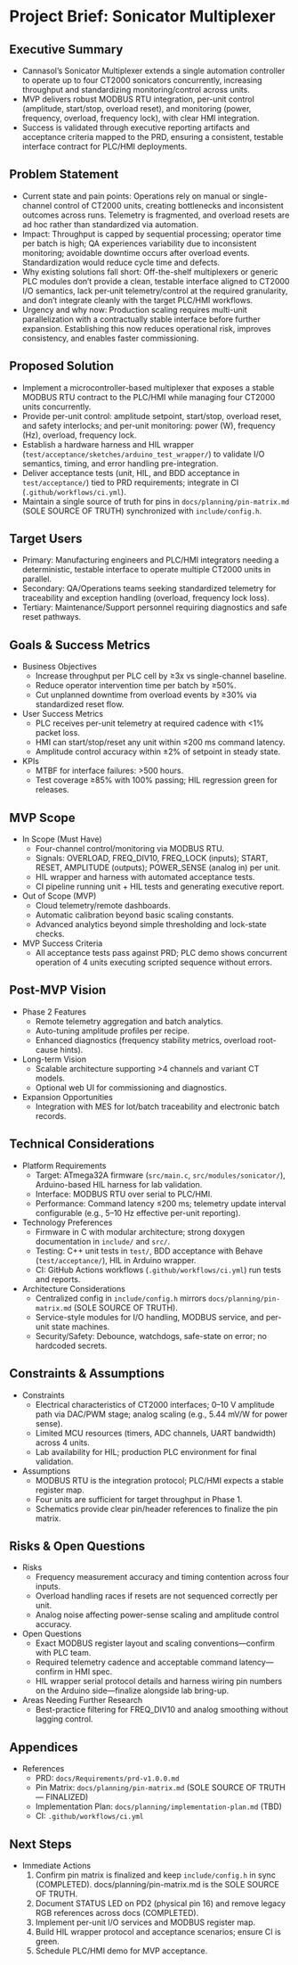 # Project Brief: Sonicator Multiplexer

## Executive Summary

- Cannasol’s Sonicator Multiplexer extends a single automation controller to operate up to four CT2000 sonicators concurrently, increasing throughput and standardizing monitoring/control across units.
- MVP delivers robust MODBUS RTU integration, per-unit control (amplitude, start/stop, overload reset), and monitoring (power, frequency, overload, frequency lock), with clear HMI integration.
- Success is validated through executive reporting artifacts and acceptance criteria mapped to the PRD, ensuring a consistent, testable interface contract for PLC/HMI deployments.

## Problem Statement

- Current state and pain points: Operations rely on manual or single-channel control of CT2000 units, creating bottlenecks and inconsistent outcomes across runs. Telemetry is fragmented, and overload resets are ad hoc rather than standardized via automation.
- Impact: Throughput is capped by sequential processing; operator time per batch is high; QA experiences variability due to inconsistent monitoring; avoidable downtime occurs after overload events. Standardization would reduce cycle time and defects.
- Why existing solutions fall short: Off-the-shelf multiplexers or generic PLC modules don’t provide a clean, testable interface aligned to CT2000 I/O semantics, lack per‑unit telemetry/control at the required granularity, and don’t integrate cleanly with the target PLC/HMI workflows.
- Urgency and why now: Production scaling requires multi-unit parallelization with a contractually stable interface before further expansion. Establishing this now reduces operational risk, improves consistency, and enables faster commissioning.

## Proposed Solution

- Implement a microcontroller-based multiplexer that exposes a stable MODBUS RTU contract to the PLC/HMI while managing four CT2000 units concurrently.
- Provide per-unit control: amplitude setpoint, start/stop, overload reset, and safety interlocks; and per-unit monitoring: power (W), frequency (Hz), overload, frequency lock.
- Establish a hardware harness and HIL wrapper (`test/acceptance/sketches/arduino_test_wrapper/`) to validate I/O semantics, timing, and error handling pre-integration.
- Deliver acceptance tests (unit, HIL, and BDD acceptance in `test/acceptance/`) tied to PRD requirements; integrate in CI (`.github/workflows/ci.yml`).
- Maintain a single source of truth for pins in `docs/planning/pin-matrix.md` (SOLE SOURCE OF TRUTH) synchronized with `include/config.h`.

## Target Users

- Primary: Manufacturing engineers and PLC/HMI integrators needing a deterministic, testable interface to operate multiple CT2000 units in parallel.
- Secondary: QA/Operations teams seeking standardized telemetry for traceability and exception handling (overload, frequency lock loss).
- Tertiary: Maintenance/Support personnel requiring diagnostics and safe reset pathways.

## Goals & Success Metrics

- Business Objectives
  - Increase throughput per PLC cell by ≥3x vs single-channel baseline.
  - Reduce operator intervention time per batch by ≥50%.
  - Cut unplanned downtime from overload events by ≥30% via standardized reset flow.
- User Success Metrics
  - PLC receives per-unit telemetry at required cadence with <1% packet loss.
  - HMI can start/stop/reset any unit within ≤200 ms command latency.
  - Amplitude control accuracy within ±2% of setpoint in steady state.
- KPIs
  - MTBF for interface failures: >500 hours.
  - Test coverage ≥85% with 100% passing; HIL regression green for releases.

## MVP Scope

- In Scope (Must Have)
  - Four-channel control/monitoring via MODBUS RTU.
  - Signals: OVERLOAD, FREQ_DIV10, FREQ_LOCK (inputs); START, RESET, AMPLITUDE (outputs); POWER_SENSE (analog in) per unit.
  - HIL wrapper and harness with automated acceptance tests.
  - CI pipeline running unit + HIL tests and generating executive report.
- Out of Scope (MVP)
  - Cloud telemetry/remote dashboards.
  - Automatic calibration beyond basic scaling constants.
  - Advanced analytics beyond simple thresholding and lock-state checks.
- MVP Success Criteria
  - All acceptance tests pass against PRD; PLC demo shows concurrent operation of 4 units executing scripted sequence without errors.

## Post-MVP Vision

- Phase 2 Features
  - Remote telemetry aggregation and batch analytics.
  - Auto-tuning amplitude profiles per recipe.
  - Enhanced diagnostics (frequency stability metrics, overload root-cause hints).
- Long-term Vision
  - Scalable architecture supporting >4 channels and variant CT models.
  - Optional web UI for commissioning and diagnostics.
- Expansion Opportunities
  - Integration with MES for lot/batch traceability and electronic batch records.

## Technical Considerations

- Platform Requirements
  - Target: ATmega32A firmware (`src/main.c`, `src/modules/sonicator/`), Arduino-based HIL harness for lab validation.
  - Interface: MODBUS RTU over serial to PLC/HMI.
  - Performance: Command latency ≤200 ms; telemetry update interval configurable (e.g., 5–10 Hz effective per-unit reporting).
- Technology Preferences
  - Firmware in C with modular architecture; strong doxygen documentation in `include/` and `src/`.
  - Testing: C++ unit tests in `test/`, BDD acceptance with Behave (`test/acceptance/`), HIL in Arduino wrapper.
  - CI: GitHub Actions workflows (`.github/workflows/ci.yml`) run tests and reports.
- Architecture Considerations
  - Centralized config in `include/config.h` mirrors `docs/planning/pin-matrix.md` (SOLE SOURCE OF TRUTH).
  - Service-style modules for I/O handling, MODBUS service, and per-unit state machines.
  - Security/Safety: Debounce, watchdogs, safe-state on error; no hardcoded secrets.

## Constraints & Assumptions

- Constraints
  - Electrical characteristics of CT2000 interfaces; 0–10 V amplitude path via DAC/PWM stage; analog scaling (e.g., 5.44 mV/W for power sense).
  - Limited MCU resources (timers, ADC channels, UART bandwidth) across 4 units.
  - Lab availability for HIL; production PLC environment for final validation.
- Assumptions
  - MODBUS RTU is the integration protocol; PLC/HMI expects a stable register map.
  - Four units are sufficient for target throughput in Phase 1.
  - Schematics provide clear pin/header references to finalize the pin matrix.

## Risks & Open Questions

- Risks
  - Frequency measurement accuracy and timing contention across four inputs.
  - Overload handling races if resets are not sequenced correctly per unit.
  - Analog noise affecting power-sense scaling and amplitude control accuracy.
- Open Questions
  - Exact MODBUS register layout and scaling conventions—confirm with PLC team.
  - Required telemetry cadence and acceptable command latency—confirm in HMI spec.
  - HIL wrapper serial protocol details and harness wiring pin numbers on the Arduino side—finalize alongside lab bring-up.
- Areas Needing Further Research
  - Best-practice filtering for FREQ_DIV10 and analog smoothing without lagging control.

## Appendices

- References
  - PRD: `docs/Requirements/prd-v1.0.0.md`
  - Pin Matrix: `docs/planning/pin-matrix.md` (SOLE SOURCE OF TRUTH — FINALIZED)
  - Implementation Plan: `docs/planning/implementation-plan.md` (TBD)
  - CI: `.github/workflows/ci.yml`

## Next Steps

- Immediate Actions
  1. Confirm pin matrix is finalized and keep `include/config.h` in sync (COMPLETED). docs/planning/pin-matrix.md is the SOLE SOURCE OF TRUTH.
  2. Document STATUS LED on PD2 (physical pin 16) and remove legacy RGB references across docs (COMPLETED).
  3. Implement per-unit I/O services and MODBUS register map.
  4. Build HIL wrapper protocol and acceptance scenarios; ensure CI is green.
  5. Schedule PLC/HMI demo for MVP acceptance.
